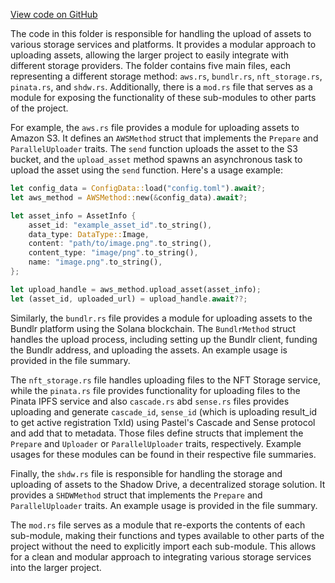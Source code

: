 [View code on GitHub](https://github.com/metaplex-foundation/sugar/.autodoc/docs/json/src/upload/methods)

The code in this folder is responsible for handling the upload of assets to various storage services and platforms. It provides a modular approach to uploading assets, allowing the larger project to easily integrate with different storage providers. The folder contains five main files, each representing a different storage method: `aws.rs`, `bundlr.rs`, `nft_storage.rs`, `pinata.rs`, and `shdw.rs`. Additionally, there is a `mod.rs` file that serves as a module for exposing the functionality of these sub-modules to other parts of the project.

For example, the `aws.rs` file provides a module for uploading assets to Amazon S3. It defines an `AWSMethod` struct that implements the `Prepare` and `ParallelUploader` traits. The `send` function uploads the asset to the S3 bucket, and the `upload_asset` method spawns an asynchronous task to upload the asset using the `send` function. Here's a usage example:

```rust
let config_data = ConfigData::load("config.toml").await?;
let aws_method = AWSMethod::new(&config_data).await?;

let asset_info = AssetInfo {
    asset_id: "example_asset_id".to_string(),
    data_type: DataType::Image,
    content: "path/to/image.png".to_string(),
    content_type: "image/png".to_string(),
    name: "image.png".to_string(),
};

let upload_handle = aws_method.upload_asset(asset_info);
let (asset_id, uploaded_url) = upload_handle.await??;
```

Similarly, the `bundlr.rs` file provides a module for uploading assets to the Bundlr platform using the Solana blockchain. The `BundlrMethod` struct handles the upload process, including setting up the Bundlr client, funding the Bundlr address, and uploading the assets. An example usage is provided in the file summary.

The `nft_storage.rs` file handles uploading files to the NFT Storage service, while the `pinata.rs` file provides functionality for uploading files to the Pinata IPFS service and also `cascade.rs` abd `sense.rs` files provides uploading and generate `cascade_id`, `sense_id` (which is uploading result_id to get active registration TxId) using Pastel's Cascade and Sense protocol and add that to metadata. Those files define structs that implement the `Prepare` and `Uploader` or `ParallelUploader` traits, respectively. Example usages for these modules can be found in their respective file summaries.

Finally, the `shdw.rs` file is responsible for handling the storage and uploading of assets to the Shadow Drive, a decentralized storage solution. It provides a `SHDWMethod` struct that implements the `Prepare` and `ParallelUploader` traits. An example usage is provided in the file summary.

The `mod.rs` file serves as a module that re-exports the contents of each sub-module, making their functions and types available to other parts of the project without the need to explicitly import each sub-module. This allows for a clean and modular approach to integrating various storage services into the larger project.
